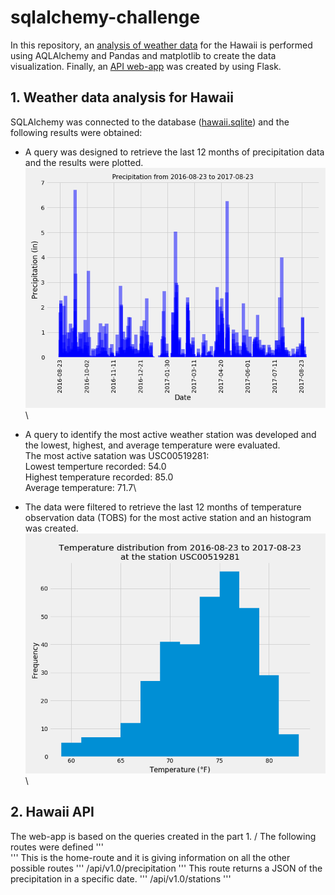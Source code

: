 # sqlalchemy-challenge
In this repository, an [analysis of weather data](climate_starter.ipynb) for the Hawaii is performed using AQLAlchemy and Pandas and matplotlib to create the data visualization. Finally, an [API web-app](app.py) was created by using Flask.

## 1. Weather data analysis for Hawaii
SQLAlchemy was connected to the database ([hawaii.sqlite](hawaii.sqlite)) and the following results were obtained:

- A query was designed to retrieve the last 12 months of precipitation data and  the results were plotted. \
![precipitation](./output/bar_precipitation.png)\

- A query to identify the most active weather station was developed and the lowest, highest, and average temperature were evaluated.\
                        The most active satation was USC00519281: \
                        Lowest temperture recorded: 54.0\
                        Highest temperature recorded: 85.0\
                        Average temperature: 71.7\
- The data were filtered to retrieve the last 12 months of temperature observation data (TOBS) for the most active station and an histogram was created.\
 ![precipitation](./output/histogram_T.png)\

## 2. Hawaii API
The web-app is based on the queries created in the part 1. / 
The following routes were defined
'''
\
'''
This is the home-route and it is giving information on all the other possible routes
'''
/api/v1.0/precipitation
'''
This route returns a JSON of the precipitation in a specific date.
'''
/api/v1.0/stations
'''
